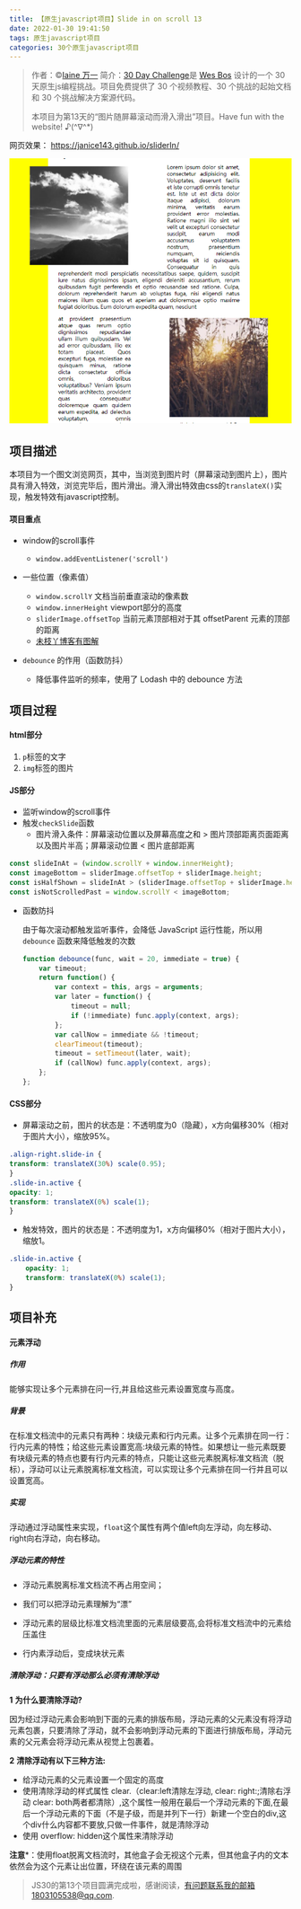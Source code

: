 ```yaml
---
title: 【原生javascript项目】Slide in on scroll 13
date: 2022-01-30 19:41:50
tags: 原生javascript项目
categories: 30个原生javascript项目
---
```


> 作者：©[Iaine 万一](https://github.com/janice143?tab=repositories)
> 简介：[30 Day Challenge](https://courses.wesbos.com/account)是 [Wes Bos](https://github.com/wesbos) 设计的一个 30 天原生js编程挑战。项目免费提供了 30 个视频教程、30 个挑战的起始文档和 30 个挑战解决方案源代码。
>
> 本项目为第13天的“图片随屏幕滚动而滑入滑出”项目。Have fun with the website! ♪(^∇^*)

网页效果： https://janice143.github.io/sliderIn/

![](https://github.com/janice143/myblog.github.io/blob/master/images/js30_Slidein13.png?raw=true)

## 项目描述

本项目为一个图文浏览网页，其中，当浏览到图片时（屏幕滚动到图片上），图片具有滑入特效，浏览完毕后，图片滑出。滑入滑出特效由css的`translateX()`实现，触发特效有javascript控制。

#### 项目重点

- window的scroll事件
  - `window.addEventListener('scroll')`
- 一些位置（像素值）
  - `window.scrollY`  文档当前垂直滚动的像素数
  -  `window.innerHeight` viewport部分的高度
  - `sliderImage.offsetTop` 当前元素顶部相对于其 offsetParent 元素的顶部的距离
  - [未枝丫博客有图解](https://github.com/soyaine/JavaScript30/tree/master/13%20-%20Slide%20in%20on%20Scroll)

- `debounce` 的作用（函数防抖）
  -  降低事件监听的频率，使用了 Lodash 中的 debounce 方法

## 项目过程

#### html部分

1. `p`标签的文字
2. `img`标签的图片

#### JS部分

- 监听window的scroll事件
- 触发`checkSlide`函数
  - 图片滑入条件：屏幕滚动位置以及屏幕高度之和 > 图片顶部距离页面距离以及图片半高；屏幕滚动位置 < 图片底部距离

```javascript
const slideInAt = (window.scrollY + window.innerHeight);
const imageBottom = sliderImage.offsetTop + sliderImage.height;
const isHalfShown = slideInAt > (sliderImage.offsetTop + sliderImage.height / 2);
const isNotScrolledPast = window.scrollY < imageBottom;
```

- 函数防抖

  由于每次滚动都触发监听事件，会降低 JavaScript 运行性能，所以用 `debounce` 函数来降低触发的次数

  ```javascript
  function debounce(func, wait = 20, immediate = true) {
      var timeout;
      return function() {
          var context = this, args = arguments;
          var later = function() {
              timeout = null;
              if (!immediate) func.apply(context, args);
          };
          var callNow = immediate && !timeout;
          clearTimeout(timeout);
          timeout = setTimeout(later, wait);
          if (callNow) func.apply(context, args);
      };
  };
  ```

#### CSS部分

- 屏幕滚动之前，图片的状态是：不透明度为0（隐藏），x方向偏移30%（相对于图片大小），缩放95%。

```css
.align-right.slide-in {
transform: translateX(30%) scale(0.95);
}
.slide-in.active {
opacity: 1;
transform: translateX(0%) scale(1);
}
```

- 触发特效，图片的状态是：不透明度为1，x方向偏移0%（相对于图片大小），缩放1。

```css
.slide-in.active {
    opacity: 1;
    transform: translateX(0%) scale(1);
}
```

## 项目补充

#### 元素浮动

##### 作用

能够实现让多个元素排在问一行,并且给这些元素设置宽度与高度。

##### 背景

在标准文档流中的元素只有两种：块级元素和行内元素。让多个元素排在同一行：行内元素的特性；给这些元素设置宽高:块级元素的特性。如果想让一些元素既要有块级元素的特点也要有行内元素的特点，只能让这些元素脱离标准文档流（脱标），浮动可以让元素脱离标准文档流，可以实现让多个元素排在同一行并且可以设置宽高。

##### 实现

浮动通过浮动属性来实现，`float`这个属性有两个值left向左浮动，向左移动、right向右浮动，向右移动。

##### 浮动元素的特性

- 浮动元素脱离标准文档流不再占用空间；

- 我们可以把浮动元素理解为“漂”
- 浮动元素的层级比标准文档流里面的元素层级要高,会将标准文档流中的元素给压盖住
- 行内素浮动后，变成块状元素

##### 清除浮动：只要有浮动那么必须有清除浮动

**1** **为什么要清除浮动?**

因为经过浮动元素会影响到下面的元素的排版布局，浮动元素的父元素没有将浮动元素包裹，只要清除了浮动，就不会影响到浮动元素的下面进行排版布局，浮动元素的父元素会将浮动元素从视觉上包裹着。

**2** **清除浮动有以下三种方法:**

- 给浮动元素的父元素设置一个固定的高度
- 使用清除浮动的样式属性 clear.（clear:left清除左浮动, clear: right:;清除右浮动 clear: both两者都清除）,这个属性一般用在最后一个浮动元素的下面,在最后一个浮动元素的下面（不是子级，而是并列下一行）新建一个空白的div,这个div什么内容都不要放,只做一件事件，就是清除浮动
- 使用 overflow: hidden这个属性来清除浮动

**注意***：使用float脱离文档流时，其他盒子会无视这个元素，但其他盒子内的文本依然会为这个元素让出位置，环绕在该元素的周围



> JS30的第13个项目圆满完成啦，感谢阅读，有问题联系我的邮箱1803105538@qq.com.





